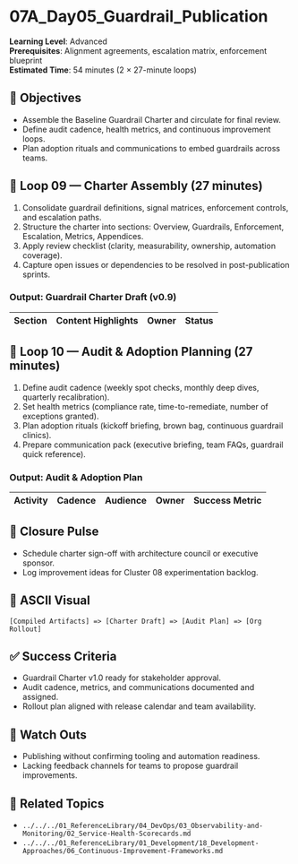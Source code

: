 # 07A_Day05_Guardrail_Publication

**Learning Level**: Advanced  
**Prerequisites**: Alignment agreements, escalation matrix, enforcement blueprint  
**Estimated Time**: 54 minutes (2 × 27-minute loops)

## 🎯 Objectives

- Assemble the Baseline Guardrail Charter and circulate for final review.
- Define audit cadence, health metrics, and continuous improvement loops.
- Plan adoption rituals and communications to embed guardrails across teams.

## 🔄 Loop 09 — Charter Assembly (27 minutes)

1. Consolidate guardrail definitions, signal matrices, enforcement controls, and escalation paths.
2. Structure the charter into sections: Overview, Guardrails, Enforcement, Escalation, Metrics, Appendices.
3. Apply review checklist (clarity, measurability, ownership, automation coverage).
4. Capture open issues or dependencies to be resolved in post-publication sprints.

### Output: Guardrail Charter Draft (v0.9)

| Section | Content Highlights | Owner | Status |
| --- | --- | --- | --- |

## 🔄 Loop 10 — Audit & Adoption Planning (27 minutes)

1. Define audit cadence (weekly spot checks, monthly deep dives, quarterly recalibration).
2. Set health metrics (compliance rate, time-to-remediate, number of exceptions granted).
3. Plan adoption rituals (kickoff briefing, brown bag, continuous guardrail clinics).
4. Prepare communication pack (executive briefing, team FAQs, guardrail quick reference).

### Output: Audit & Adoption Plan

| Activity | Cadence | Audience | Owner | Success Metric |
| --- | --- | --- | --- | --- |

## 🧭 Closure Pulse

- Schedule charter sign-off with architecture council or executive sponsor.
- Log improvement ideas for Cluster 08 experimentation backlog.

## 🧩 ASCII Visual

```text
[Compiled Artifacts] => [Charter Draft] => [Audit Plan] => [Org Rollout]
```

## ✅ Success Criteria

- Guardrail Charter v1.0 ready for stakeholder approval.
- Audit cadence, metrics, and communications documented and assigned.
- Rollout plan aligned with release calendar and team availability.

## 🚧 Watch Outs

- Publishing without confirming tooling and automation readiness.
- Lacking feedback channels for teams to propose guardrail improvements.

## 🔗 Related Topics

- `../../../01_ReferenceLibrary/04_DevOps/03_Observability-and-Monitoring/02_Service-Health-Scorecards.md`
- `../../../01_ReferenceLibrary/01_Development/18_Development-Approaches/06_Continuous-Improvement-Frameworks.md`
